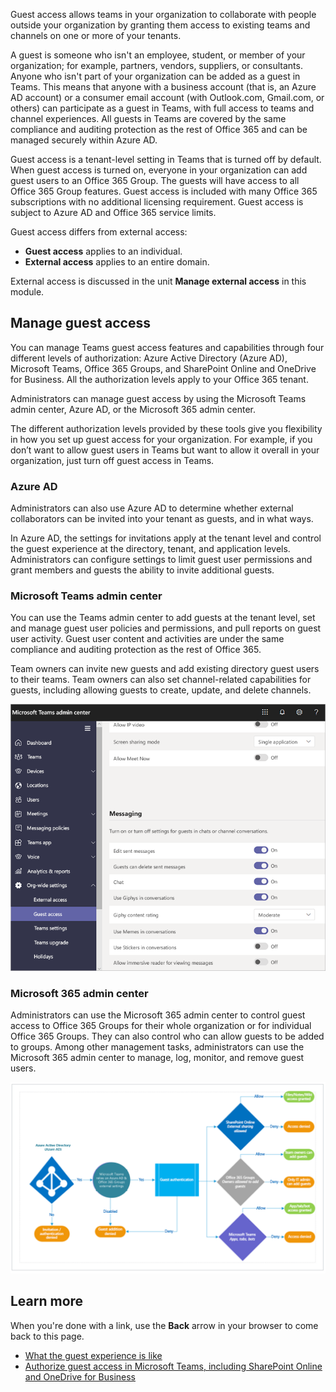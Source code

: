 Guest access allows teams in your organization to collaborate with people outside your organization by granting them access to existing teams and channels on one or more of your tenants.

A guest is someone who isn't an employee, student, or member of your organization; for example, partners, vendors, suppliers, or consultants. Anyone who isn't part of your organization can be added as a guest in Teams. This means that anyone with a business account (that is, an Azure AD account) or a consumer email account (with Outlook.com, Gmail.com, or others) can participate as a guest in Teams, with full access to teams and channel experiences.  All guests in Teams are covered by the same compliance and auditing protection as the rest of Office 365 and can be managed securely within Azure AD.

Guest access is a tenant-level setting in Teams that is turned off by default. When guest access is turned on, everyone in your organization can add guest users to an Office 365 Group. The guests will have access to all Office 365 Group features. Guest access is included with many Office 365 subscriptions with no additional licensing requirement. Guest access is subject to Azure AD and Office 365 service limits.

Guest access differs from external access:

- **Guest access** applies to an individual.
- **External access** applies to an entire domain.

External access is discussed in the unit **Manage external access** in this module.

## Manage guest access

You can manage Teams guest access features and capabilities through four different levels of authorization:  Azure Active Directory (Azure AD), Microsoft Teams, Office 365 Groups, and SharePoint Online and OneDrive for Business. All the authorization levels apply to your Office 365 tenant.

Administrators can manage guest access by using the Microsoft Teams admin center, Azure AD, or the Microsoft 365 admin center.

The different authorization levels provided by these tools give you flexibility in how you set up guest access for your organization. For example, if you don’t want to allow guest users in Teams but want to allow it overall in your organization, just turn off guest access in Teams.

### Azure AD

Administrators can also use Azure AD to determine whether external collaborators can be invited into your tenant as guests, and in what ways.

In Azure AD, the settings for invitations apply at the tenant level and control the guest experience at the directory, tenant, and application levels. Administrators can configure settings to limit guest user permissions and grant members and guests the ability to invite additional guests.

### Microsoft Teams admin center

You can use the Teams admin center to add guests at the tenant level, set and manage guest user policies and permissions, and pull reports on guest user activity. Guest user content and activities are under the same compliance and auditing protection as the rest of Office 365.

Team owners can invite new guests and add existing directory guest users to their teams. Team owners can also set channel-related capabilities for guests, including allowing guests to create, update, and delete channels.

![Teams admin center guest access](../media/teams-admin-center-guest-access.png)

### Microsoft 365 admin center

Administrators can use the Microsoft 365 admin center to control guest access to Office 365 Groups for their whole organization or for individual Office 365 Groups. They can also control who can allow guests to be added to groups. Among other management tasks, administrators can use the Microsoft 365 admin center to manage, log, monitor, and remove guest users.

![How dependencies work to manage guest access](../media/guest-access-dependencies.png)

## Learn more

When you're done with a link, use the **Back** arrow in your browser to come back to this page.

- [What the guest experience is like](https://docs.microsoft.com/MicrosoftTeams/guest-experience)
- [Authorize guest access in Microsoft Teams, including SharePoint Online and OneDrive for Business](https://docs.microsoft.com/MicrosoftTeams/teams-dependencies)

